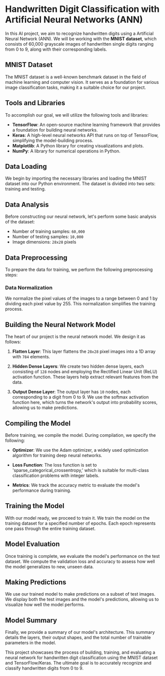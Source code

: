 # Handwritten Digit Classification with Artificial Neural Networks (ANN)

In this AI project, we aim to recognize handwritten digits using a Artificial Neural Network (ANN). We will be working with the **MNIST dataset**, which consists of 60,000 grayscale images of handwritten single digits ranging from 0 to 9, along with their corresponding labels.

## MNIST Dataset

The MNIST dataset is a well-known benchmark dataset in the field of machine learning and computer vision. It serves as a foundation for various image classification tasks, making it a suitable choice for our project.

## Tools and Libraries

To accomplish our goal, we will utilize the following tools and libraries:

- **TensorFlow**: An open-source machine learning framework that provides a foundation for building neural networks.
- **Keras**: A high-level neural networks API that runs on top of TensorFlow, simplifying the model-building process.
- **Matplotlib**: A Python library for creating visualizations and plots.
- **NumPy**: A library for numerical operations in Python.

## Data Loading

We begin by importing the necessary libraries and loading the MNIST dataset into our Python environment. The dataset is divided into two sets: training and testing.

## Data Analysis

Before constructing our neural network, let's perform some basic analysis of the dataset:

- Number of training samples: `60,000`
- Number of testing samples: `10,000`
- Image dimensions: `28x28` pixels

## Data Preprocessing

To prepare the data for training, we perform the following preprocessing steps:

### Data Normalization

We normalize the pixel values of the images to a range between 0 and 1 by dividing each pixel value by 255. This normalization simplifies the training process.

## Building the Neural Network Model

The heart of our project is the neural network model. We design it as follows:

1. **Flatten Layer**: This layer flattens the `28x28` pixel images into a 1D array with `784` elements.

2. **Hidden Dense Layers**: We create two hidden dense layers, each consisting of `128` nodes and employing the Rectified Linear Unit (ReLU) activation function. These layers help extract relevant features from the data.

3. **Output Dense Layer**: The output layer has `10` nodes, each corresponding to a digit from 0 to 9. We use the softmax activation function here, which turns the network's output into probability scores, allowing us to make predictions.

## Compiling the Model

Before training, we compile the model. During compilation, we specify the following:

- **Optimizer**: We use the Adam optimizer, a widely used optimization algorithm for training deep neural networks.

- **Loss Function**: The loss function is set to 'sparse_categorical_crossentropy,' which is suitable for multi-class classification problems with integer labels.

- **Metrics**: We track the accuracy metric to evaluate the model's performance during training.

## Training the Model

With our model ready, we proceed to train it. We train the model on the training dataset for a specified number of epochs. Each epoch represents one pass through the entire training dataset.

## Model Evaluation

Once training is complete, we evaluate the model's performance on the test dataset. We compute the validation loss and accuracy to assess how well the model generalizes to new, unseen data.

## Making Predictions

We use our trained model to make predictions on a subset of test images. We display both the test images and the model's predictions, allowing us to visualize how well the model performs.

## Model Summary

Finally, we provide a summary of our model's architecture. This summary details the layers, their output shapes, and the total number of trainable parameters in the model.

This project showcases the process of building, training, and evaluating a neural network for handwritten digit classification using the MNIST dataset and TensorFlow/Keras. The ultimate goal is to accurately recognize and classify handwritten digits from 0 to 9.
